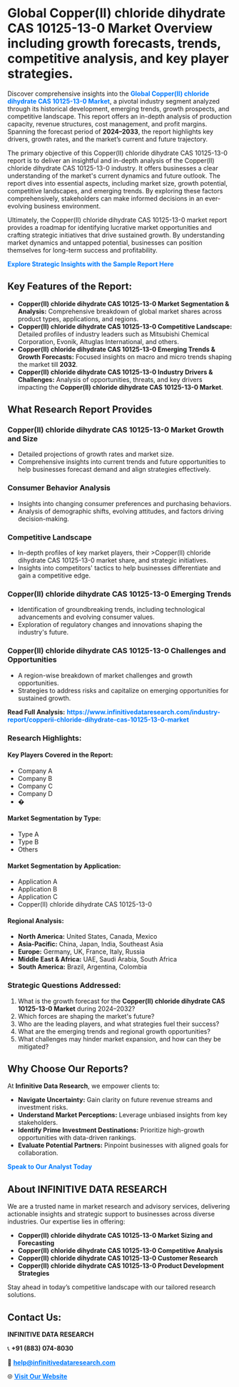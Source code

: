 <h1>Global Copper(II) chloride dihydrate CAS 10125-13-0 Market Overview including growth forecasts, trends, competitive analysis, and key player strategies.</h1>
<p>
Discover comprehensive insights into the 
<a href="https://www.infinitivedataresearch.com/industry-report/copperii-chloride-dihydrate-cas-10125-13-0-market" rel="dofollow" style="color: #007BFF; text-decoration: none;"><strong>Global Copper(II) chloride dihydrate CAS 10125-13-0 Market</strong></a>, a pivotal industry segment analyzed through its historical development, emerging trends, growth prospects, and competitive landscape. This report offers an in-depth analysis of production capacity, revenue structures, cost management, and profit margins. Spanning the forecast period of <strong>2024–2033</strong>, the report highlights key drivers, growth rates, and the market’s current and future trajectory.
</p>
<p>
The primary objective of this Copper(II) chloride dihydrate CAS 10125-13-0 report is to deliver an insightful and in-depth analysis of the Copper(II) chloride dihydrate CAS 10125-13-0 industry. It offers businesses a clear understanding of the market's current dynamics and future outlook. The report dives into essential aspects, including market size, growth potential, competitive landscapes, and emerging trends. By exploring these factors comprehensively, stakeholders can make informed decisions in an ever-evolving business environment.
</p>
<p>
Ultimately, the Copper(II) chloride dihydrate CAS 10125-13-0 market report provides a roadmap for identifying lucrative market opportunities and crafting strategic initiatives that drive sustained growth. By understanding market dynamics and untapped potential, businesses can position themselves for long-term success and profitability.
</p>
<p>
<a href="https://www.infinitivedataresearch.com/request-sample/reportId=111690" style="color: #007BFF; text-decoration: none;"><strong>Explore Strategic Insights with the Sample Report Here</strong></a>
</p>

<h2>Key Features of the Report:</h2>
<ul>
<li><strong>Copper(II) chloride dihydrate CAS 10125-13-0 Market Segmentation & Analysis:</strong> Comprehensive breakdown of global market shares across product types, applications, and regions.</li>
<li><strong>Copper(II) chloride dihydrate CAS 10125-13-0 Competitive Landscape:</strong> Detailed profiles of industry leaders such as Mitsubishi Chemical Corporation, Evonik, Altuglas International, and others.</li>
<li><strong>Copper(II) chloride dihydrate CAS 10125-13-0 Emerging Trends & Growth Forecasts:</strong> Focused insights on macro and micro trends shaping the market till <strong>2032</strong>.</li>
<li><strong>Copper(II) chloride dihydrate CAS 10125-13-0 Industry Drivers & Challenges:</strong> Analysis of opportunities, threats, and key drivers impacting the <strong>Copper(II) chloride dihydrate CAS 10125-13-0 Market</strong>.</li>
</ul>

<h2>What Research Report Provides</h2>
<h3>Copper(II) chloride dihydrate CAS 10125-13-0 Market Growth and Size</h3>
<ul>
<li>Detailed projections of growth rates and market size.</li>
<li>Comprehensive insights into current trends and future opportunities to help businesses forecast demand and align strategies effectively.</li>
</ul>

<h3>Consumer Behavior Analysis</h3>
<ul>
<li>Insights into changing consumer preferences and purchasing behaviors.</li>
<li>Analysis of demographic shifts, evolving attitudes, and factors driving decision-making.</li>
</ul>

<h3>Competitive Landscape</h3>
<ul>
<li>In-depth profiles of key market players, their >Copper(II) chloride dihydrate CAS 10125-13-0 market share, and strategic initiatives.</li>
<li>Insights into competitors' tactics to help businesses differentiate and gain a competitive edge.</li>
</ul>

<h3>Copper(II) chloride dihydrate CAS 10125-13-0 Emerging Trends</h3>
<ul>
<li>Identification of groundbreaking trends, including technological advancements and evolving consumer values.</li>
<li>Exploration of regulatory changes and innovations shaping the industry's future.</li>
</ul>

<h3>Copper(II) chloride dihydrate CAS 10125-13-0 Challenges and Opportunities</h3>
<ul>
<li>A region-wise breakdown of market challenges and growth opportunities.</li>
<li>Strategies to address risks and capitalize on emerging opportunities for sustained growth.</li>
</ul>
<p><strong>Read Full Analysis:</strong> <a href="https://www.infinitivedataresearch.com/industry-report/copperii-chloride-dihydrate-cas-10125-13-0-market" rel="dofollow" style="color: #007BFF; text-decoration: none;"><strong>https://www.infinitivedataresearch.com/industry-report/copperii-chloride-dihydrate-cas-10125-13-0-market</strong></a></p>
<h3>Research Highlights:</h3>
<h4>Key Players Covered in the Report:</h4>
<ul><li>Company A</li><li>Company B</li><li>Company C</li><li>Company D</li><li>�</li></ul>
<h4>Market Segmentation by Type:</h4>
<ul><li>Type A</li><li>Type B</li><li>Others</li></ul>
<h4>Market Segmentation by Application:</h4>
<ul><li>Application A</li><li>Application B</li><li>Application C</li><li>Copper(II) chloride dihydrate CAS 10125-13-0</li></ul>

<h4>Regional Analysis:</h4>
<ul>
<li><strong>North America:</strong> United States, Canada, Mexico</li>
<li><strong>Asia-Pacific:</strong> China, Japan, India, Southeast Asia</li>
<li><strong>Europe:</strong> Germany, UK, France, Italy, Russia</li>
<li><strong>Middle East & Africa:</strong> UAE, Saudi Arabia, South Africa</li>
<li><strong>South America:</strong> Brazil, Argentina, Colombia</li>
</ul>

<h3>Strategic Questions Addressed:</h3>
<ol>
<li>What is the growth forecast for the <strong>Copper(II) chloride dihydrate CAS 10125-13-0 Market</strong> during 2024–2032?</li>
<li>Which forces are shaping the market's future?</li>
<li>Who are the leading players, and what strategies fuel their success?</li>
<li>What are the emerging trends and regional growth opportunities?</li>
<li>What challenges may hinder market expansion, and how can they be mitigated?</li>
</ol>

<h2>Why Choose Our Reports?</h2>
<p>At <strong>Infinitive Data Research</strong>, we empower clients to:</p>
<ul>
<li><strong>Navigate Uncertainty:</strong> Gain clarity on future revenue streams and investment risks.</li>
<li><strong>Understand Market Perceptions:</strong> Leverage unbiased insights from key stakeholders.</li>
<li><strong>Identify Prime Investment Destinations:</strong> Prioritize high-growth opportunities with data-driven rankings.</li>
<li><strong>Evaluate Potential Partners:</strong> Pinpoint businesses with aligned goals for collaboration.</li>
</ul>
<p><a href="https://www.infinitivedataresearch.com/industry-report/copperii-chloride-dihydrate-cas-10125-13-0-market" rel="dofollow" style="color: #007BFF; text-decoration: none;"><strong>Speak to Our Analyst Today</strong></a></p>

<h2>About INFINITIVE DATA RESEARCH</h2>
<p>We are a trusted name in market research and advisory services, delivering actionable insights and strategic support to businesses across diverse industries. Our expertise lies in offering:</p>
<ul>
<li><strong>Copper(II) chloride dihydrate CAS 10125-13-0 Market Sizing and Forecasting</strong></li>
<li><strong>Copper(II) chloride dihydrate CAS 10125-13-0 Competitive Analysis</strong></li>
<li><strong>Copper(II) chloride dihydrate CAS 10125-13-0 Customer Research</strong></li>
<li><strong>Copper(II) chloride dihydrate CAS 10125-13-0 Product Development Strategies</strong></li>
</ul>
<p>Stay ahead in today’s competitive landscape with our tailored research solutions.</p>

<h2>Contact Us:</h2>
<p><strong>INFINITIVE DATA RESEARCH</strong></p>
<p>📞 <strong>+91 (883) 074-8030</strong></p>
<p>📧 <strong><a href="mailto:help@infinitivedataresearch.com" style="color: #007BFF;">help@infinitivedataresearch.com</a></strong></p>
<p>🌐 <strong><a href="https://www.infinitivedataresearch.com" rel="dofollow" style="color: #007BFF;">Visit Our Website</a></strong></p>